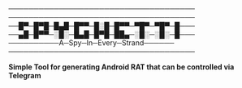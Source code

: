 ─────────────────────────────────────<br />
─────────────────────────────────────<br />
──█▀─█▀█─█▄█─█▀▀─█░█─█▀▀─▀█▀─▀█▀─█───<br />
──▄█─█▀▀─░█░─█▄█─█▀█─██▄─░█░─░█░─█───<br />
──────────A─Spy─In─Every─Strand──────<br />
─────────────────────────────────────<br />

**Simple Tool for generating Android RAT that can be controlled via Telegram**


